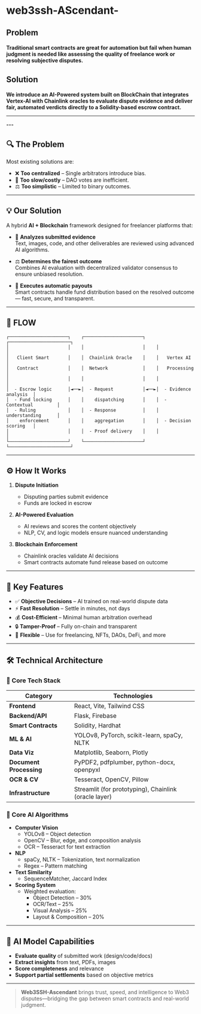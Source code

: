 # web3ssh-AScendant-
<h2> Problem
<h4> Traditional smart contracts are great for automation but fail when human judgment is needed like assessing the quality of freelance work or resolving subjective disputes. 
<h2> Solution
<h4> We introduce an AI-Powered system built on BlockChain that integrates Vertex-AI with Chainlink oracles to evaluate dispute evidence and deliver fair, automated verdicts directly to a Solidity-based escrow contract.
<hr>
---

## 🔍 The Problem

Most existing solutions are:
- ❌ **Too centralized** – Single arbitrators introduce bias.
- 🐢 **Too slow/costly** – DAO votes are inefficient.
- ⚖️ **Too simplistic** – Limited to binary outcomes.

---

## 💡 Our Solution

A hybrid **AI + Blockchain** framework designed for freelancer platforms that:

- 🧠 **Analyzes submitted evidence**  
  Text, images, code, and other deliverables are reviewed using advanced AI algorithms.

- ⚖️ **Determines the fairest outcome**  
  Combines AI evaluation with decentralized validator consensus to ensure unbiased resolution.

- 🔐 **Executes automatic payouts**  
  Smart contracts handle fund distribution based on the resolved outcome — fast, secure, and transparent.

---
## 🔧 FLOW
```text
┌──────────────────────┐    ┌──────────────────────┐    ┌───────────────────────┐
│                      │    │                      │    │                       │
│   Client Smart       │    │  Chainlink Oracle    │    │   Vertex AI           │
│   Contract           │    │  Network             │    │   Processing          │
│                      │    │                      │    │                       │
│  - Escrow logic      │◄──►│  - Request           │◄──►│  - Evidence analysis  │
│  - Fund locking      │    │    dispatching       │    │  - Contextual         │
│  - Ruling            │    │  - Response          │    │    understanding      │
│    enforcement       │    │    aggregation       │    │  - Decision scoring   │
│                      │    │  - Proof delivery    │    │                       │
└──────────────────────┘    └──────────────────────┘    └───────────────────────┘
```

---

## ⚙️ How It Works

1. **Dispute Initiation**
   - Disputing parties submit evidence
   - Funds are locked in escrow

2. **AI-Powered Evaluation**
   - AI reviews and scores the content objectively
   - NLP, CV, and logic models ensure nuanced understanding

3. **Blockchain Enforcement**
   - Chainlink oracles validate AI decisions
   - Smart contracts automate fund release based on outcome

---

## 🌟 Key Features

- ✅ **Objective Decisions** – AI trained on real-world dispute data  
- ⚡ **Fast Resolution** – Settle in minutes, not days  
- 💰 **Cost-Efficient** – Minimal human arbitration overhead  
- 🔒 **Tamper-Proof** – Fully on-chain and transparent  
- 🔧 **Flexible** – Use for freelancing, NFTs, DAOs, DeFi, and more

---

## 🛠️ Technical Architecture

### 🔧 Core Tech Stack

| Category        | Technologies |
|----------------|--------------|
| **Frontend**    | React, Vite, Tailwind CSS |
| **Backend/API** | Flask, Firebase |
| **Smart Contracts** | Solidity, Hardhat |
| **ML & AI**     | YOLOv8, PyTorch, scikit-learn, spaCy, NLTK |
| **Data Viz**    | Matplotlib, Seaborn, Plotly |
| **Document Processing** | PyPDF2, pdfplumber, python-docx, openpyxl |
| **OCR & CV**    | Tesseract, OpenCV, Pillow |
| **Infrastructure** | Streamlit (for prototyping), Chainlink (oracle layer) |

### 🧠 Core AI Algorithms

- **Computer Vision**
  - YOLOv8 – Object detection
  - OpenCV – Blur, edge, and composition analysis
  - OCR – Tesseract for text extraction
- **NLP**
  - spaCy, NLTK – Tokenization, text normalization
  - Regex – Pattern matching
- **Text Similarity**
  - SequenceMatcher, Jaccard Index
- **Scoring System**
  - Weighted evaluation:  
    - Object Detection – 30%  
    - OCR/Text – 25%  
    - Visual Analysis – 25%  
    - Layout & Composition – 20%

---

## 🧠 AI Model Capabilities

- **Evaluate quality** of submitted work (design/code/docs)
- **Extract insights** from text, PDFs, images
- **Score completeness** and relevance
- **Support partial settlements** based on objective metrics

---

> **Web3SSH-Ascendant** brings trust, speed, and intelligence to Web3 disputes—bridging the gap between smart contracts and real-world judgment.
